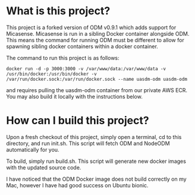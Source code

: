 # What is this project?

This project is a forked version of ODM v0.9.1 which adds support for Micasense. Micasense is run in a sibling Docker container alongside ODM. This means the command for running ODM must be different to allow for spawning sibling docker containers within a docker container.

The command to run this project is as follows:

`docker run -d -p 3000:3000 -v /var/www/data:/var/www/data -v /usr/bin/docker:/usr/bin/docker -v /var/run/docker.sock:/var/run/docker.sock --name uasdm-odm uasdm-odm`

and requires pulling the uasdm-odm container from our private AWS ECR. You may also build it locally with the instructions below.


# How can I build this project?

Upon a fresh checkout of this project, simply open a terminal, cd to this directory, and run init.sh. This script will fetch ODM and NodeODM automatically for you.

To build, simply run build.sh. This script will generate new docker images with the updated source code.

I have noticed that the ODM Docker image does not build correctly on my Mac, however I have had good success on Ubuntu bionic.

